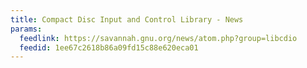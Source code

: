 ```yaml
---
title: Compact Disc Input and Control Library - News
params:
  feedlink: https://savannah.gnu.org/news/atom.php?group=libcdio
  feedid: 1ee67c2618b86a09fd15c88e620eca01
---
```

